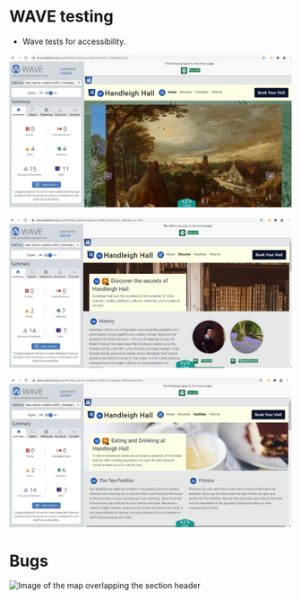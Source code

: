 # WAVE testing

* Wave tests for accessibility.

![Image of homepage WAVE validation](assets/images/testingevidence/homepagewavevalidation.png)

![Image of discover WAVE validation](assets/images/testingevidence/discoverwavevalidation.png)

![Image of facilities WAVE validation](assets/images/testingevidence/facilitieswavevalidation.png)

# Bugs

![Image of the map overlapping the section header](assets/images/testingevidence/bug/mapoverlap.png)